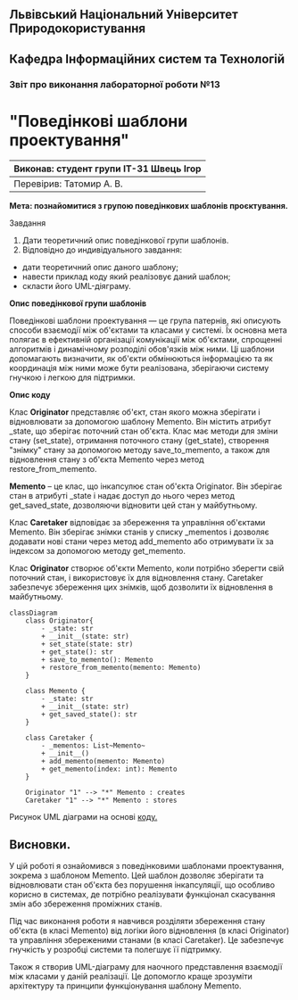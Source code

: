 ## Львівський Національний Університет Природокористування
## Кафедра Інформаційних систем та Технологій



### Звіт про виконання лабораторної роботи №13
# "Поведінкові шаблони проектування"



| Виконав: студент групи ІТ-31 Швець Ігор      |
|----------------------------------------------|
| Перевірив: Татомир А. В.                     |




**Мета: познайомитися з групою поведінкових шаблонів проєктування.**


Завдання

1. Дати теоретичний опис поведінкової групи шаблонів.
2. Відповідно до индивідуального завдання:
- дати теоретичний опис даного шаблону;
- навести приклад коду який реалізовує даний шаблон;
- скласти його UML-діяграму.

**Опис поведінкової групи шаблонів**

Поведінкові шаблони проектування — це група патернів, які описують способи взаємодії між об'єктами та класами у системі. 
Їх основна мета полягає в ефективній організації комунікації між об'єктами, спрощенні алгоритмів і динамічному розподілі обов'язків між ними. 
Ці шаблони допомагають визначити, як об'єкти обмінюються інформацією та як координація між ними може бути реалізована, зберігаючи систему гнучкою і легкою для підтримки.

**Опис коду**

 Клас **Originator** представляє об'єкт, стан якого можна зберігати і відновлювати за допомогою шаблону Memento. 
 Він містить атрибут _state, що зберігає поточний стан об'єкта. 
 Клас має методи для зміни стану (set_state), отримання поточного стану (get_state), створення "знімку" стану за допомогою методу save_to_memento, 
 а також для відновлення стану з об'єкта Memento через метод restore_from_memento.

**Memento** – це клас, що інкапсулює стан об'єкта Originator. Він зберігає стан в атрибуті _state і надає доступ до нього через метод get_saved_state, дозволяючи відновити цей стан у майбутньому.

Клас **Caretaker** відповідає за збереження та управління об'єктами Memento. Він зберігає знімки станів у списку _mementos і дозволяє додавати нові стани через метод add_memento або отримувати їх за індексом за допомогою методу get_memento.

Клас **Originator** створює об'єкти Memento, коли потрібно зберегти свій поточний стан, і використовує їх для відновлення стану. Caretaker забезпечує збереження цих знімків, щоб дозволити їх відновлення в майбутньому.


```mermaid
classDiagram
    class Originator{
        - _state: str
        + __init__(state: str)
        + set_state(state: str)
        + get_state(): str
        + save_to_memento(): Memento
        + restore_from_memento(memento: Memento)
    }

    class Memento {
        - _state: str
        + __init__(state: str)
        + get_saved_state(): str
    }

    class Caretaker {
        - _mementos: List~Memento~
        + __init__()
        + add_memento(memento: Memento)
        + get_memento(index: int): Memento
    }

    Originator "1" --> "*" Memento : creates
    Caretaker "1" --> "*" Memento : stores
```
Рисунок UML діаграми на основі [коду.](./code.py)


## Висновки. 

У цій роботі я ознайомився з поведінковими шаблонами проектування, зокрема з шаблоном Memento. 
Цей шаблон дозволяє зберігати та відновлювати стан об'єкта без порушення інкапсуляції, що особливо корисно в системах, 
де потрібно реалізувати функціонал скасування змін або збереження проміжних станів.

Під час виконання роботи я навчився розділяти збереження стану об'єкта (в класі Memento) від логіки його відновлення (в класі Originator) та управління збереженими станами (в класі Caretaker). 
Це забезпечує гнучкість у розробці системи та полегшує її підтримку.

Також я створив UML-діаграму для наочного представлення взаємодії між класами у даній реалізації. 
Це допомогло краще зрозуміти архітектуру та принципи функціонування шаблону Memento.



